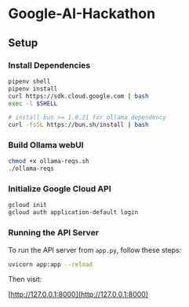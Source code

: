 # Google-AI-Hackathon

## Setup 

### Install Dependencies

```bash
pipenv shell
pipenv install
curl https://sdk.cloud.google.com | bash
exec -l $SHELL

# install bun >= 1.0.21 for ollama dependency
curl -fsSL https://bun.sh/install | bash
```

### Build Ollama webUI

```bash
chmod +x ollama-reqs.sh
./ollama-reqs
```

### Initialize Google Cloud API

```bash
gcloud init
gcloud auth application-default login
```
### Running the API Server

To run the API server from `app.py`, follow these steps:

```bash
uvicorn app:app --reload
```

Then visit:

[http://127.0.0.1:8000](http://127.0.0.1:8000)
